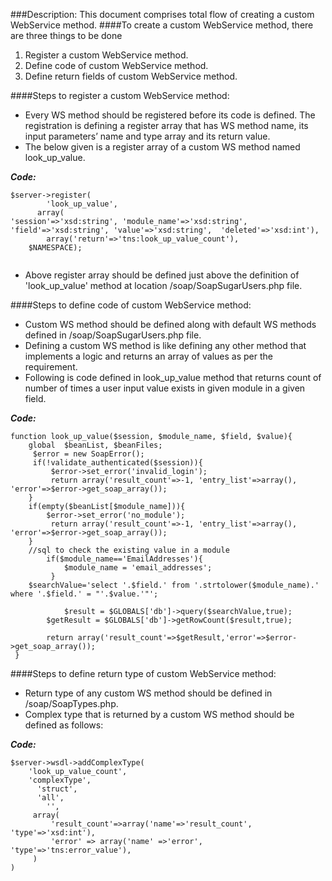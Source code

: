 ###Description: 
This document comprises total flow of creating a custom WebService method.
####To create a custom WebService method, there are three things to be done
1.	Register a custom WebService method.<br />
2.	Define code of custom WebService method.<br />
3.	Define return fields of custom WebService method.<br />
	

####Steps to register a custom WebService method:
* Every WS method should be registered before its code is defined. The registration is defining a register array that has WS method name, its input parameters’ name and type array and its return value.<br />
* The below given is a register array of a custom WS method named look_up_value.<br />

**_Code:_**

```
$server->register(
     	'look_up_value',
   	  array(
'session'=>'xsd:string', 'module_name'=>'xsd:string', 'field'=>'xsd:string', 'value'=>'xsd:string',  'deleted'=>'xsd:int'),
     	array('return'=>'tns:look_up_value_count'),
	$NAMESPACE);
  
  ```
* Above register array should be defined just above the definition of 'look_up_value' method at location <root>/soap/SoapSugarUsers.php file.

####Steps to define code of custom WebService method:

* Custom WS method should be defined along with default WS methods defined in <root>/soap/SoapSugarUsers.php file.<br />
* Defining a custom WS method is like defining any other method that implements a logic and returns an array of values as per the requirement.<br />
* Following is code defined in look_up_value method that returns count of number of times a user input value exists in given module in a given field.<br />

**_Code:_**

```
function look_up_value($session, $module_name, $field, $value){
	global  $beanList, $beanFiles;
   	 $error = new SoapError();
   	 if(!validate_authenticated($session)){
   		 $error->set_error('invalid_login');
   		 return array('result_count'=>-1, 'entry_list'=>array(), 'error'=>$error->get_soap_array());
   	}
   	if(empty($beanList[$module_name])){
   	 	$error->set_error('no_module');
   		 return array('result_count'=>-1, 'entry_list'=>array(), 'error'=>$error->get_soap_array());
   	}
  	//sql to check the existing value in a module
      	if($module_name=='EmailAddresses'){
     		$module_name = 'email_addresses';
     	 }
   	$searchValue='select '.$field.' from '.strtolower($module_name).' where '.$field.' = "'.$value.'"';
      
        	$result = $GLOBALS['db']->query($searchValue,true);
      	$getResult = $GLOBALS['db']->getRowCount($result,true);
    
      	return array('result_count'=>$getResult,'error'=>$error->get_soap_array());
 }

```

####Steps to define return type of custom WebService method:

* Return type of any custom WS method should be defined in <root>/soap/SoapTypes.php.<br />
* Complex type that is returned by a custom WS method should be defined as follows:

**_Code:_**

```
$server->wsdl->addComplexType(
	'look_up_value_count',
    'complexType',
  	  'struct',
  	  'all',
        '',
   	 array(
   		 'result_count'=>array('name'=>'result_count', 'type'=>'xsd:int'),
   		 'error' => array('name' =>'error', 'type'=>'tns:error_value'),
   	 )
)

```
